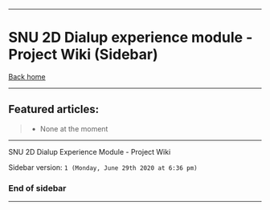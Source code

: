 
***

# SNU 2D Dialup experience module - Project Wiki (Sidebar)

[Back home](https://github.com/seanpm2001/SNU_2D_DialupExperience/wiki/)

***

## Featured articles:

> * None at the moment

***

SNU 2D Dialup Experience Module - Project Wiki

Sidebar version: `1 (Monday, June 29th 2020 at 6:36 pm)`

### End of sidebar

***
